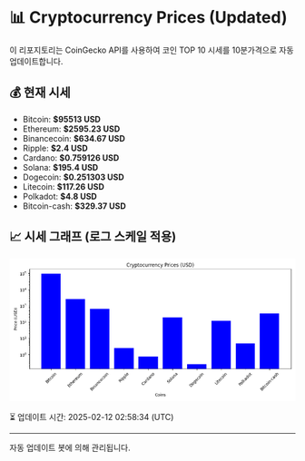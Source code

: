 
# 📊 Cryptocurrency Prices (Updated)

이 리포지토리는 CoinGecko API를 사용하여 코인 TOP 10 시세를 10분가격으로 자동 업데이트합니다.

## 💰 현재 시세
- Bitcoin: **$95513 USD**
- Ethereum: **$2595.23 USD**
- Binancecoin: **$634.67 USD**
- Ripple: **$2.4 USD**
- Cardano: **$0.759126 USD**
- Solana: **$195.4 USD**
- Dogecoin: **$0.251303 USD**
- Litecoin: **$117.26 USD**
- Polkadot: **$4.8 USD**
- Bitcoin-cash: **$329.37 USD**

## 📈 시세 그래프 (로그 스케일 적용)
![Crypto Prices](crypto_prices.png)

⏳ 업데이트 시간: 2025-02-12 02:58:34 (UTC)

---
자동 업데이트 봇에 의해 관리됩니다.
